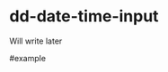 # dd-date-time-input
 Will write later


#example 
                    <TimeInput  placeholder =   '25.08.1988 9:45'
                                class =         'input'
                                name =          'startTime'
                                value =         {this.state.startTime}
                                maxDate =       {this.state.endTime}
                                onChange =      {this.enterToState}
                                textLabel =     {language_variant.start_of_period}/>